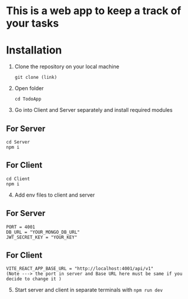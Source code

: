 # This is a web app to keep a track of your tasks

# Installation
1. Clone the repository on your local machine
   ```
   git clone (link)
   ```
2. Open folder
   ```
   cd TodoApp
   ```
3. Go into Client and Server separately and install required modules
  ## For Server
   ```
   cd Server
   npm i
   ```
## For Client
   ```
   cd Client
   npm i
   ```
4. Add env files to client and server
  ## For Server
   ```
  PORT = 4001
  DB_URL = "YOUR_MONGO_DB_URL"
  JWT_SECRET_KEY = "YOUR_KEY"
  ```
  ## For Client
  ```
  VITE_REACT_APP_BASE_URL = "http://localhost:4001/api/v1"
  (Note ---> the port in server and Base URL here must be same if you decide to change it )
  ```
5. Start server and client in separate terminals with `npm run dev`
